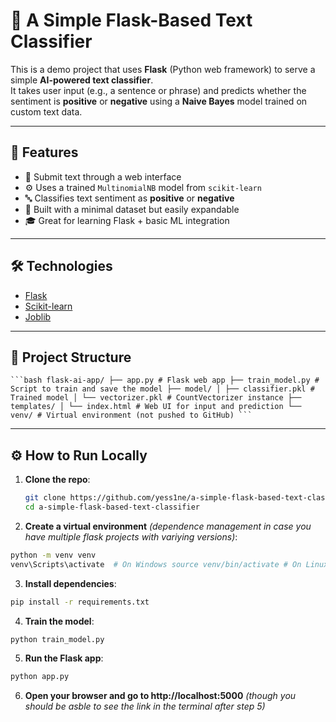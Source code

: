 # 🧠 A Simple Flask-Based Text Classifier
This is a demo project that uses **Flask** (Python web framework) to serve a simple **AI-powered text classifier**.  
It takes user input (e.g., a sentence or phrase) and predicts whether the sentiment is **positive** or **negative** using a **Naive Bayes** model trained on custom text data.

---
## 🚀 Features
- 📝 Submit text through a web interface
- ⚙️ Uses a trained `MultinomialNB` model from `scikit-learn`
- 🔤 Classifies text sentiment as **positive** or **negative**
- 🧪 Built with a minimal dataset but easily expandable
- 🎓 Great for learning Flask + basic ML integration
---
## 🛠️ Technologies
- [Flask](https://flask.palletsprojects.com/)
- [Scikit-learn](https://scikit-learn.org/)
- [Joblib](https://joblib.readthedocs.io/)
---
## 📂 Project Structure
<pre><code>```bash flask-ai-app/ ├── app.py # Flask web app ├── train_model.py # Script to train and save the model ├── model/ │ ├── classifier.pkl # Trained model │ └── vectorizer.pkl # CountVectorizer instance ├── templates/ │ └── index.html # Web UI for input and prediction └── venv/ # Virtual environment (not pushed to GitHub) ```</code></pre>
  
---
## ⚙️ How to Run Locally

1. **Clone the repo**:
   ```bash
   git clone https://github.com/yess1ne/a-simple-flask-based-text-classifier.git
   cd a-simple-flask-based-text-classifier
   ```
2. **Create a virtual environment** *(dependence management in case you have multiple flask projects with variying versions)*:
```bash
python -m venv venv
venv\Scripts\activate  # On Windows source venv/bin/activate # On Linux/macOS
```
3. **Install dependencies**:
```bash
pip install -r requirements.txt
```
4. **Train the model**:
```bash
python train_model.py
```
5. **Run the Flask app**:
```bash
python app.py
```
6. **Open your browser and go to http://localhost:5000** *(though you should be asble to see the link in the terminal after step 5)*
